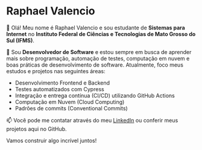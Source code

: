 # Raphael Valencio

👋 Olá! Meu nome é Raphael Valencio e sou estudante de **Sistemas para Internet** no **Instituto Federal de Ciências e Tecnologias de Mato Grosso do Sul (IFMS)**. 

🔧 Sou **Desenvolvedor de Software** e estou sempre em busca de aprender mais sobre programação, automação de testes, computação em nuvem e boas práticas de desenvolvimento de software. Atualmente, foco meus estudos e projetos nas seguintes áreas:

- Desenvolvimento Frontend e Backend
- Testes automatizados com Cypress
- Integração e entrega contínua (CI/CD) utilizando GitHub Actions
- Computação em Nuvem (Cloud Computing)
- Padrões de commits (Conventional Commits)

📫 Você pode me contatar através do meu [LinkedIn](https://www.linkedin.com/in/raphael-valencio-martinez/) ou conferir meus projetos aqui no GitHub.

Vamos construir algo incrível juntos!
